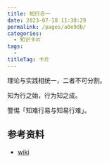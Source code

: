 ```yaml
---
title: 知行合一
date: 2023-07-18 11:30:29
permalink: /pages/a0e9db/
categories: 
  - 知识卡片
tags: 
  - 
titleTag: 卡片
---
```


理论与实践相统一，二者不可分割。

知为行之始，行为知之成。

警惕「知难行易与知易行难」。

## 参考资料

- [wiki](https://zh.wikipedia.org/zh-hans/%E7%9F%A5%E8%A1%8C%E5%90%88%E4%B8%80)